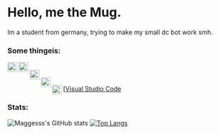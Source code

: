 # Hello, me the Mug.
Im a student from germany, trying to make my small dc bot work smh. 

### Some thingeis:
[<img align="left" alt="Node.js" width="22px" src="https://simpleicons.org/icons/nodedotjs.svg" />][Node.js]
[<img align="left" alt="JS" width="22px" src="https://simpleicons.org/icons/javascript.svg" />][JS] <br/>
[<img align="left" alt="Windows" width="22px" src="https://simpleicons.org/icons/windows.svg" />][Windows] <br/>
[<img align="left" alt="Python" width="22px" src="https://simpleicons.org/icons/python.svg" />][Python] <br/>
[<img align="left" alt="Visual Studio Code" width="22px" src="https://simpleicons.org/icons/visualstudiocode.svg" />[Visual Studio Code] <br/>


### Stats:
![Maggesss's GitHub stats](https://github-readme-stats.vercel.app/api?username=Maggesss&show_icons=true&theme=nord) 
[![Top Langs](https://github-readme-stats.vercel.app/api/top-langs/?username=Maggesss&langs_count=8&theme=nord)](https://github.com/anuraghazra/github-readme-stats)

[Node.js]: https://nodejs.org/
[js]: https://developer.mozilla.org/en-US/docs/Web/JavaScript?retiredLocale=de
[Windows]: https://www.microsoft.com/de-de/windows?r=1
[Python]: https://www.python.org/
[Visual Studio Code]: https://code.visualstudio.com/
